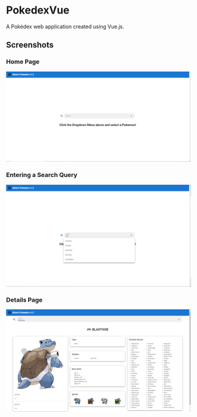 # PokedexVue
A Pokédex web application created using Vue.js.

## Screenshots

### Home Page
![Home Page](/screenshots/homepage.PNG)
### Entering a Search Query
![Entering a Search Query](/screenshots/searching.PNG)
### Details Page
![Details](/screenshots/pokemondetails.PNG)
